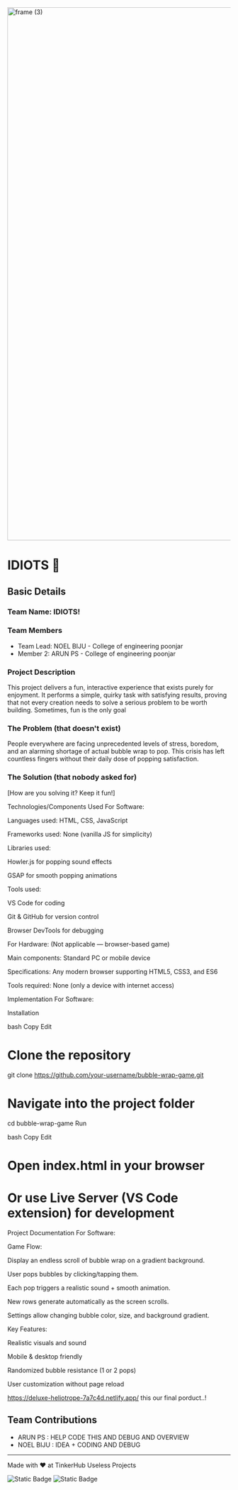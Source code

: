 <img width="3188" height="1202" alt="frame (3)" src="https://github.com/user-attachments/assets/517ad8e9-ad22-457d-9538-a9e62d137cd7" />


# IDIOTS 🎯


## Basic Details
### Team Name: IDIOTS!


### Team Members
- Team Lead: NOEL BIJU - College of engineering poonjar
- Member 2: ARUN PS - College of engineering poonjar


### Project Description
This project delivers a fun, interactive experience that exists purely for enjoyment. It performs a simple, quirky task with satisfying results, proving that not every creation needs to solve a serious problem to be worth building. Sometimes, fun is the only goal

### The Problem (that doesn't exist)
People everywhere are facing unprecedented levels of stress, boredom, and an alarming shortage of actual bubble wrap to pop. This crisis has left countless fingers without their daily dose of popping satisfaction.

### The Solution (that nobody asked for)
[How are you solving it? Keep it fun!]

Technologies/Components Used
For Software:

Languages used: HTML, CSS, JavaScript

Frameworks used: None (vanilla JS for simplicity)

Libraries used:

Howler.js for popping sound effects

GSAP for smooth popping animations

Tools used:

VS Code for coding

Git & GitHub for version control

Browser DevTools for debugging

For Hardware: (Not applicable — browser-based game)

Main components: Standard PC or mobile device

Specifications: Any modern browser supporting HTML5, CSS3, and ES6

Tools required: None (only a device with internet access)

Implementation
For Software:

Installation

bash
Copy
Edit

# Clone the repository
git clone
 https://github.com/your-username/bubble-wrap-game.git

# Navigate into the project folder
cd bubble-wrap-game
Run

bash
Copy
Edit
# Open index.html in your browser
# Or use Live Server (VS Code extension) for development
Project Documentation
For Software:

Game Flow:

Display an endless scroll of bubble wrap on a gradient background.

User pops bubbles by clicking/tapping them.

Each pop triggers a realistic sound + smooth animation.

New rows generate automatically as the screen scrolls.

Settings allow changing bubble color, size, and background gradient.

Key Features:

Realistic visuals and sound

Mobile & desktop friendly

Randomized bubble resistance (1 or 2 pops)

User customization without page reload


https://deluxe-heliotrope-7a7c4d.netlify.app/
this our final porduct..!










## Team Contributions
- ARUN PS : HELP CODE THIS AND  DEBUG AND OVERVIEW
- NOEL BIJU : IDEA + CODING AND DEBUG


---
Made with ❤️ at TinkerHub Useless Projects 

![Static Badge](https://img.shields.io/badge/TinkerHub-24?color=%23000000&link=https%3A%2F%2Fwww.tinkerhub.org%2F)
![Static Badge](https://img.shields.io/badge/UselessProjects--25-25?link=https%3A%2F%2Fwww.tinkerhub.org%2Fevents%2FQ2Q1TQKX6Q%2FUseless%2520Projects)



